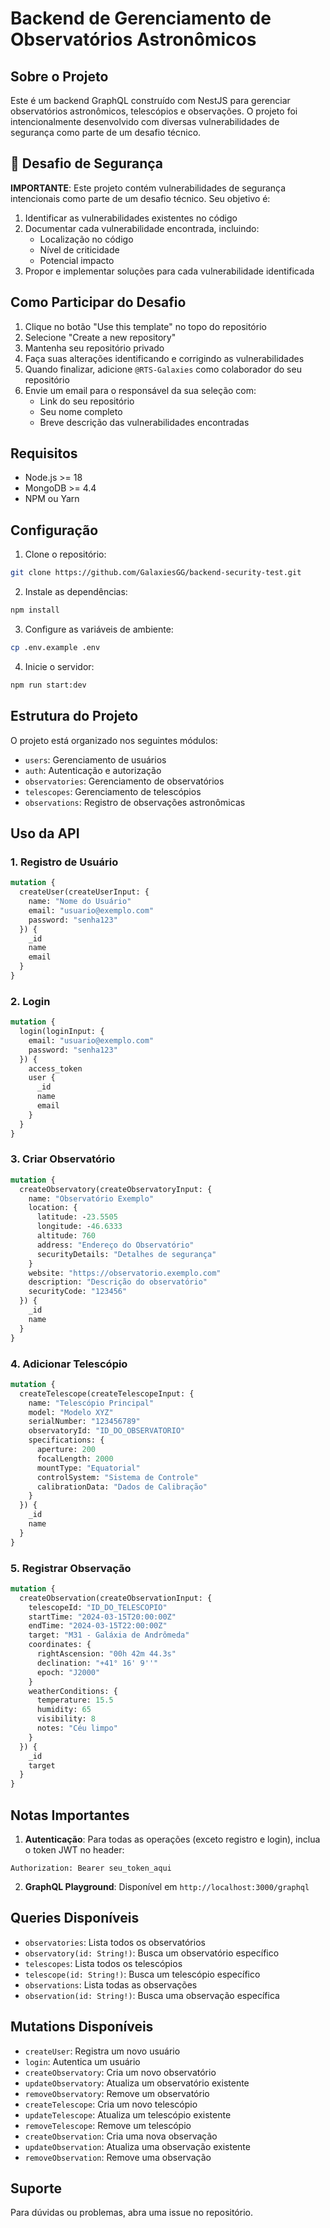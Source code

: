 # Backend de Gerenciamento de Observatórios Astronômicos

## Sobre o Projeto

Este é um backend GraphQL construído com NestJS para gerenciar observatórios astronômicos, telescópios e observações. O projeto foi intencionalmente desenvolvido com diversas vulnerabilidades de segurança como parte de um desafio técnico.

## 🎯 Desafio de Segurança

**IMPORTANTE**: Este projeto contém vulnerabilidades de segurança intencionais como parte de um desafio técnico. Seu objetivo é:

1. Identificar as vulnerabilidades existentes no código
2. Documentar cada vulnerabilidade encontrada, incluindo:
   - Localização no código
   - Nível de criticidade
   - Potencial impacto
3. Propor e implementar soluções para cada vulnerabilidade identificada

## Como Participar do Desafio

1. Clique no botão "Use this template" no topo do repositório
2. Selecione "Create a new repository"
3. Mantenha seu repositório privado
4. Faça suas alterações identificando e corrigindo as vulnerabilidades
5. Quando finalizar, adicione `@RTS-Galaxies` como colaborador do seu repositório
6. Envie um email para o responsável da sua seleção com:
   - Link do seu repositório
   - Seu nome completo
   - Breve descrição das vulnerabilidades encontradas

## Requisitos

- Node.js >= 18
- MongoDB >= 4.4
- NPM ou Yarn

## Configuração

1. Clone o repositório:
```bash
git clone https://github.com/GalaxiesGG/backend-security-test.git
```

2. Instale as dependências:
```bash
npm install
```

3. Configure as variáveis de ambiente:
```bash
cp .env.example .env
```

4. Inicie o servidor:
```bash
npm run start:dev
```

## Estrutura do Projeto

O projeto está organizado nos seguintes módulos:

- `users`: Gerenciamento de usuários
- `auth`: Autenticação e autorização
- `observatories`: Gerenciamento de observatórios
- `telescopes`: Gerenciamento de telescópios
- `observations`: Registro de observações astronômicas

## Uso da API

### 1. Registro de Usuário

```graphql
mutation {
  createUser(createUserInput: {
    name: "Nome do Usuário"
    email: "usuario@exemplo.com"
    password: "senha123"
  }) {
    _id
    name
    email
  }
}
```

### 2. Login

```graphql
mutation {
  login(loginInput: {
    email: "usuario@exemplo.com"
    password: "senha123"
  }) {
    access_token
    user {
      _id
      name
      email
    }
  }
}
```

### 3. Criar Observatório

```graphql
mutation {
  createObservatory(createObservatoryInput: {
    name: "Observatório Exemplo"
    location: {
      latitude: -23.5505
      longitude: -46.6333
      altitude: 760
      address: "Endereço do Observatório"
      securityDetails: "Detalhes de segurança"
    }
    website: "https://observatorio.exemplo.com"
    description: "Descrição do observatório"
    securityCode: "123456"
  }) {
    _id
    name
  }
}
```

### 4. Adicionar Telescópio

```graphql
mutation {
  createTelescope(createTelescopeInput: {
    name: "Telescópio Principal"
    model: "Modelo XYZ"
    serialNumber: "123456789"
    observatoryId: "ID_DO_OBSERVATORIO"
    specifications: {
      aperture: 200
      focalLength: 2000
      mountType: "Equatorial"
      controlSystem: "Sistema de Controle"
      calibrationData: "Dados de Calibração"
    }
  }) {
    _id
    name
  }
}
```

### 5. Registrar Observação

```graphql
mutation {
  createObservation(createObservationInput: {
    telescopeId: "ID_DO_TELESCOPIO"
    startTime: "2024-03-15T20:00:00Z"
    endTime: "2024-03-15T22:00:00Z"
    target: "M31 - Galáxia de Andrômeda"
    coordinates: {
      rightAscension: "00h 42m 44.3s"
      declination: "+41° 16' 9''"
      epoch: "J2000"
    }
    weatherConditions: {
      temperature: 15.5
      humidity: 65
      visibility: 8
      notes: "Céu limpo"
    }
  }) {
    _id
    target
  }
}
```

## Notas Importantes

1. **Autenticação**: Para todas as operações (exceto registro e login), inclua o token JWT no header:
```
Authorization: Bearer seu_token_aqui
```

2. **GraphQL Playground**: Disponível em `http://localhost:3000/graphql`

## Queries Disponíveis

- `observatories`: Lista todos os observatórios
- `observatory(id: String!)`: Busca um observatório específico
- `telescopes`: Lista todos os telescópios
- `telescope(id: String!)`: Busca um telescópio específico
- `observations`: Lista todas as observações
- `observation(id: String!)`: Busca uma observação específica

## Mutations Disponíveis

- `createUser`: Registra um novo usuário
- `login`: Autentica um usuário
- `createObservatory`: Cria um novo observatório
- `updateObservatory`: Atualiza um observatório existente
- `removeObservatory`: Remove um observatório
- `createTelescope`: Cria um novo telescópio
- `updateTelescope`: Atualiza um telescópio existente
- `removeTelescope`: Remove um telescópio
- `createObservation`: Cria uma nova observação
- `updateObservation`: Atualiza uma observação existente
- `removeObservation`: Remove uma observação

## Suporte

Para dúvidas ou problemas, abra uma issue no repositório. 
